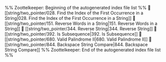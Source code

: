 %% Zoottelkeeper: Beginning of the autogenerated index file list  %%
📄 [[string/two_pointer/028. Find the Index of the First Occurrence in a String|028. Find the Index of the First Occurrence in a String]]
📄 [[string/two_pointer/151. Reverse Words in a String|151. Reverse Words in a String]]
📄 [[string/two_pointer/344. Reverse String|344. Reverse String]]
📄 [[string/two_pointer/392. Is Subsequence|392. Is Subsequence]]
📄 [[string/two_pointer/680. Valid Palindrome II|680. Valid Palindrome II]]
📄 [[string/two_pointer/844. Backspace String Compare|844. Backspace String Compare]]
%% Zoottelkeeper: End of the autogenerated index file list  %%
